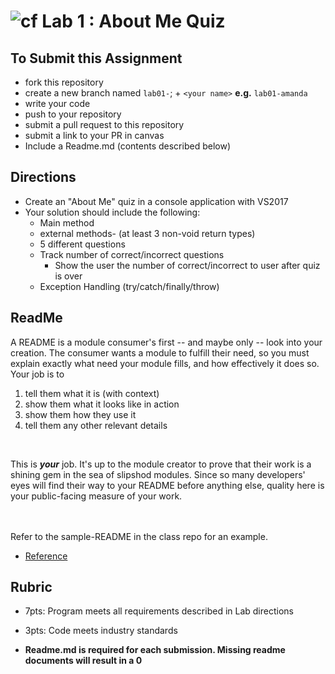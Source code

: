 ![cf](http://i.imgur.com/7v5ASc8.png) Lab 1 : About Me Quiz
=====================================

## To Submit this Assignment
- fork this repository
- create a new branch named `lab01-`; + `<your name>` **e.g.** `lab01-amanda`
- write your code
- push to your repository
- submit a pull request to this repository
- submit a link to your PR in canvas
- Include a Readme.md (contents described below)

## Directions
- Create an "About Me" quiz in a console application with VS2017
- Your solution should include the following:
    - Main method
	- external methods- (at least 3 non-void return types)
	- 5 different questions
    - Track number of correct/incorrect questions 
      - Show the user the number of correct/incorrect to user after quiz is over
	- Exception Handling (try/catch/finally/throw)

## ReadMe
A README is a module consumer's first -- and maybe only -- look into your creation. The consumer wants a module to fulfill their need, so you must explain exactly what need your module fills, and how effectively it does so.
<br />
Your job is to

1. tell them what it is (with context)
2. show them what it looks like in action
3. show them how they use it
4. tell them any other relevant details
<br />

This is ***your*** job. It's up to the module creator to prove that their work is a shining gem in the sea of slipshod modules. Since so many developers' eyes will find their way to your README before anything else, quality here is your public-facing measure of your work.

<br /> <br /> Refer to the sample-README in the class repo for an example. 
- [Reference](https://github.com/noffle/art-of-readme)

## Rubric
- 7pts: Program meets all requirements described in Lab directions
- 3pts: Code meets industry standards

- **Readme.md is required for each submission. Missing readme documents will result in a 0**
